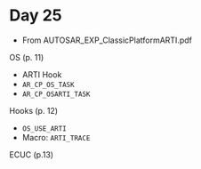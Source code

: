 # Day 25

* From AUTOSAR\_EXP\_ClassicPlatformARTI.pdf

OS (p. 11)
* ARTI Hook
* `AR_CP_OS_TASK`
* `AR_CP_OSARTI_TASK`

Hooks (p. 12)
* `OS_USE_ARTI`
* Macro: `ARTI_TRACE`

ECUC (p.13)
